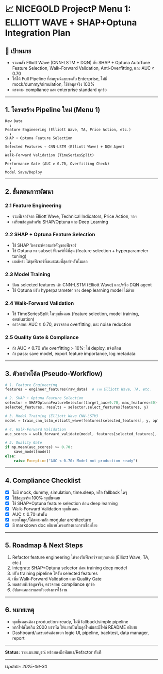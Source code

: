 # 📈 NICEGOLD ProjectP Menu 1: ELLIOTT WAVE + SHAP+Optuna Integration Plan

## 🎯 เป้าหมาย
- รวมพลัง Elliott Wave (CNN-LSTM + DQN) กับ SHAP + Optuna AutoTune Feature Selection, Walk-Forward Validation, Anti-Overfitting, และ AUC ≥ 0.70
- ให้ได้ Full Pipeline ที่สมบูรณ์แบบระดับ Enterprise, ไม่มี mock/dummy/simulation, ใช้ข้อมูลจริง 100%
- ตรงตาม compliance และ enterprise standard ทุกข้อ

---

## 1. โครงสร้าง Pipeline ใหม่ (Menu 1)

```
Raw Data
  ↓
Feature Engineering (Elliott Wave, TA, Price Action, etc.)
  ↓
SHAP + Optuna Feature Selection
  ↓
Selected Features → CNN-LSTM (Elliott Wave) + DQN Agent
  ↓
Walk-Forward Validation (TimeSeriesSplit)
  ↓
Performance Gate (AUC ≥ 0.70, Overfitting Check)
  ↓
Model Save/Deploy
```

---

## 2. ขั้นตอนการพัฒนา

### 2.1 Feature Engineering
- รวมฟีเจอร์จาก Elliott Wave, Technical Indicators, Price Action, ฯลฯ
- เตรียมข้อมูลสำหรับ SHAP/Optuna และ Deep Learning

### 2.2 SHAP + Optuna Feature Selection
- ใช้ SHAP วิเคราะห์ความสำคัญของฟีเจอร์
- ใช้ Optuna หา subset ฟีเจอร์ที่ดีที่สุด (feature selection + hyperparameter tuning)
- ผลลัพธ์: ได้ชุดฟีเจอร์ที่เหมาะสมที่สุดสำหรับโมเดล

### 2.3 Model Training
- ป้อน selected features เข้า CNN-LSTM (Elliott Wave) และ/หรือ DQN agent
- ใช้ Optuna ปรับ hyperparameter ของ deep learning model ได้ด้วย

### 2.4 Walk-Forward Validation
- ใช้ TimeSeriesSplit ในทุกขั้นตอน (feature selection, model training, evaluation)
- ตรวจสอบ AUC ≥ 0.70, ตรวจสอบ overfitting, และ noise reduction

### 2.5 Quality Gate & Compliance
- ถ้า AUC < 0.70 หรือ overfitting > 10%: ไม่ deploy, แจ้งเตือน
- ถ้า pass: save model, export feature importance, log metadata

---

## 3. ตัวอย่างโค้ด (Pseudo-Workflow)

```python
# 1. Feature Engineering
features = engineer_features(raw_data)  # รวม Elliott Wave, TA, etc.

# 2. SHAP + Optuna Feature Selection
selector = SHAPOptunaFeatureSelector(target_auc=0.70, max_features=30)
selected_features, results = selector.select_features(features, y)

# 3. Model Training (Elliott Wave CNN-LSTM)
model = train_cnn_lstm_elliott_wave(features[selected_features], y, optuna_params)

# 4. Walk-Forward Validation
auc_scores = walk_forward_validate(model, features[selected_features], y)

# 5. Quality Gate
if np.mean(auc_scores) >= 0.70:
    save_model(model)
else:
    raise Exception("AUC < 0.70: Model not production ready")
```

---

## 4. Compliance Checklist
- [x] ไม่มี mock, dummy, simulation, time.sleep, หรือ fallback ใดๆ
- [x] ใช้ข้อมูลจริง 100% ทุกขั้นตอน
- [x] ใช้ SHAP+Optuna feature selection ก่อน deep learning
- [x] Walk-Forward Validation ทุกขั้นตอน
- [x] AUC ≥ 0.70 เท่านั้น
- [x] แยกโมดูล/โค้ดตามหลัก modular architecture
- [x] มี markdown doc อธิบายโครงสร้างและการเชื่อมโยง

---

## 5. Roadmap & Next Steps
1. Refactor feature engineering ให้รองรับฟีเจอร์จากทุกแหล่ง (Elliott Wave, TA, etc.)
2. Integrate SHAP+Optuna selector ก่อน training deep model
3. ปรับ training pipeline ให้รับ selected features
4. เพิ่ม Walk-Forward Validation และ Quality Gate
5. ทดสอบกับข้อมูลจริง, ตรวจสอบ compliance ทุกข้อ
6. อัปเดตเอกสารและตัวอย่างการใช้งาน

---

## 6. หมายเหตุ
- ทุกขั้นตอนต้อง production-ready, ไม่มี fallback/simple pipeline
- หากไฟล์ใดเกิน 2000 บรรทัด ให้แยกเป็นโมดูลใหม่และมีไฟล์ README อธิบาย
- Dashboard/แดชบอร์ดต้องแยก logic UI, pipeline, backtest, data manager, report

---

**Status:** วางแผนสมบูรณ์ พร้อมลงมือพัฒนา/Refactor ทันที

---

*Update: 2025-06-30*

